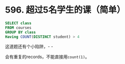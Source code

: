 # 596. 超过5名学生的课（简单）

```sql
SELECT class
FROM courses
GROUP BY class
Having COUNT(DISTINCT student) > 4
```



这道题还有个小陷阱，- -

会有重复的records，不能直接用`count(1)`。

